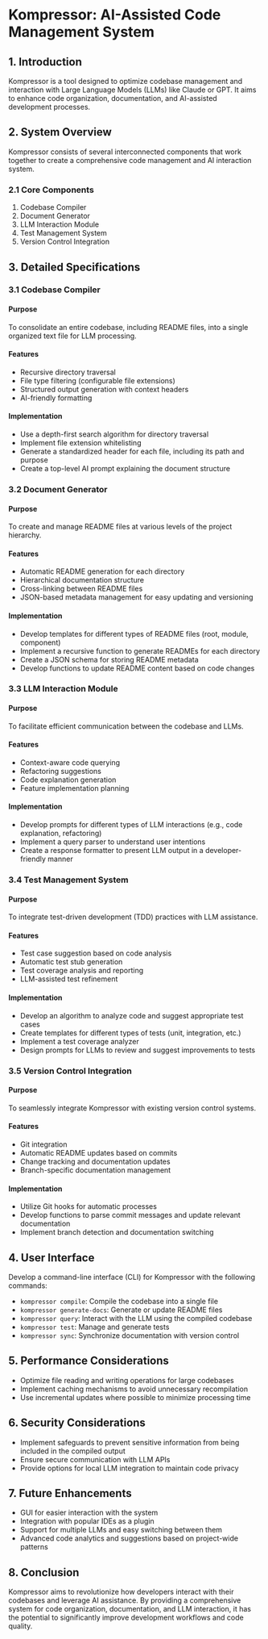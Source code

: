 # Kompressor: AI-Assisted Code Management System

## 1. Introduction

Kompressor is a tool designed to optimize codebase management and interaction with Large Language Models (LLMs) like Claude or GPT. It aims to enhance code organization, documentation, and AI-assisted development processes.

## 2. System Overview

Kompressor consists of several interconnected components that work together to create a comprehensive code management and AI interaction system.

### 2.1 Core Components

1. Codebase Compiler
2. Document Generator
3. LLM Interaction Module
4. Test Management System
5. Version Control Integration

## 3. Detailed Specifications

### 3.1 Codebase Compiler

#### Purpose
To consolidate an entire codebase, including README files, into a single organized text file for LLM processing.

#### Features
- Recursive directory traversal
- File type filtering (configurable file extensions)
- Structured output generation with context headers
- AI-friendly formatting

#### Implementation
- Use a depth-first search algorithm for directory traversal
- Implement file extension whitelisting
- Generate a standardized header for each file, including its path and purpose
- Create a top-level AI prompt explaining the document structure

### 3.2 Document Generator

#### Purpose
To create and manage README files at various levels of the project hierarchy.

#### Features
- Automatic README generation for each directory
- Hierarchical documentation structure
- Cross-linking between README files
- JSON-based metadata management for easy updating and versioning

#### Implementation
- Develop templates for different types of README files (root, module, component)
- Implement a recursive function to generate READMEs for each directory
- Create a JSON schema for storing README metadata
- Develop functions to update README content based on code changes

### 3.3 LLM Interaction Module

#### Purpose
To facilitate efficient communication between the codebase and LLMs.

#### Features
- Context-aware code querying
- Refactoring suggestions
- Code explanation generation
- Feature implementation planning

#### Implementation
- Develop prompts for different types of LLM interactions (e.g., code explanation, refactoring)
- Implement a query parser to understand user intentions
- Create a response formatter to present LLM output in a developer-friendly manner

### 3.4 Test Management System

#### Purpose
To integrate test-driven development (TDD) practices with LLM assistance.

#### Features
- Test case suggestion based on code analysis
- Automatic test stub generation
- Test coverage analysis and reporting
- LLM-assisted test refinement

#### Implementation
- Develop an algorithm to analyze code and suggest appropriate test cases
- Create templates for different types of tests (unit, integration, etc.)
- Implement a test coverage analyzer
- Design prompts for LLMs to review and suggest improvements to tests

### 3.5 Version Control Integration

#### Purpose
To seamlessly integrate Kompressor with existing version control systems.

#### Features
- Git integration
- Automatic README updates based on commits
- Change tracking and documentation updates
- Branch-specific documentation management

#### Implementation
- Utilize Git hooks for automatic processes
- Develop functions to parse commit messages and update relevant documentation
- Implement branch detection and documentation switching

## 4. User Interface

Develop a command-line interface (CLI) for Kompressor with the following commands:

- `kompressor compile`: Compile the codebase into a single file
- `kompressor generate-docs`: Generate or update README files
- `kompressor query`: Interact with the LLM using the compiled codebase
- `kompressor test`: Manage and generate tests
- `kompressor sync`: Synchronize documentation with version control

## 5. Performance Considerations

- Optimize file reading and writing operations for large codebases
- Implement caching mechanisms to avoid unnecessary recompilation
- Use incremental updates where possible to minimize processing time

## 6. Security Considerations

- Implement safeguards to prevent sensitive information from being included in the compiled output
- Ensure secure communication with LLM APIs
- Provide options for local LLM integration to maintain code privacy

## 7. Future Enhancements

- GUI for easier interaction with the system
- Integration with popular IDEs as a plugin
- Support for multiple LLMs and easy switching between them
- Advanced code analytics and suggestions based on project-wide patterns

## 8. Conclusion

Kompressor aims to revolutionize how developers interact with their codebases and leverage AI assistance. By providing a comprehensive system for code organization, documentation, and LLM interaction, it has the potential to significantly improve development workflows and code quality.
